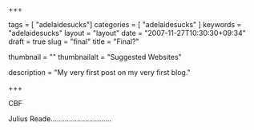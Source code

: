 +++

tags = [ "adelaidesucks"]
categories = [ "adelaidesucks" ]
keywords = "adelaidesucks"
layout = "layout"
date = "2007-11-27T10:30:30+09:34"
draft = true
slug = "final"
title = "Final?"

thumbnail = ""
thumbnailalt = "Suggested Websites"

description = "My very first post on my very first blog."

+++

CBF

Julius Reade..............................